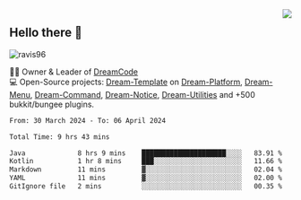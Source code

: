 <img align='right' src="https://github-readme-stats.vercel.app/api?username=Ravis96&show_icons=true">

## Hello there 👋
<p align="left"> <img src="https://komarev.com/ghpvc/?username=ravis96&label=Profile%20views&color=0e75b6&style=flat" alt="ravis96" /> </p>

👨‍💻 Owner & Leader of [DreamCode](https://github.com/DreamPoland) <br>
💻 Open-Source projects: [Dream-Template](https://github.com/DreamPoland/dream-template) on [Dream-Platform](https://github.com/DreamPoland/dream-platform), [Dream-Menu](https://github.com/DreamPoland/dream-menu), [Dream-Command](https://github.com/DreamPoland/dream-command), [Dream-Notice](https://github.com/DreamPoland/dream-notice), [Dream-Utilities](https://github.com/DreamPoland/dream-utilities) and +500 bukkit/bungee plugins.

<!--START_SECTION:waka-->

```txt
From: 30 March 2024 - To: 06 April 2024

Total Time: 9 hrs 43 mins

Java             8 hrs 9 mins    █████████████████████░░░░   83.91 %
Kotlin           1 hr 8 mins     ███░░░░░░░░░░░░░░░░░░░░░░   11.66 %
Markdown         11 mins         ▓░░░░░░░░░░░░░░░░░░░░░░░░   02.04 %
YAML             11 mins         ▓░░░░░░░░░░░░░░░░░░░░░░░░   02.00 %
GitIgnore file   2 mins          ░░░░░░░░░░░░░░░░░░░░░░░░░   00.35 %
```

<!--END_SECTION:waka-->
